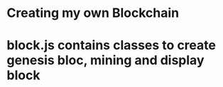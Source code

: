 <h1> Creating my own Blockchain <h1>
<p> block.js contains classes to create genesis bloc, mining and display block<p>
